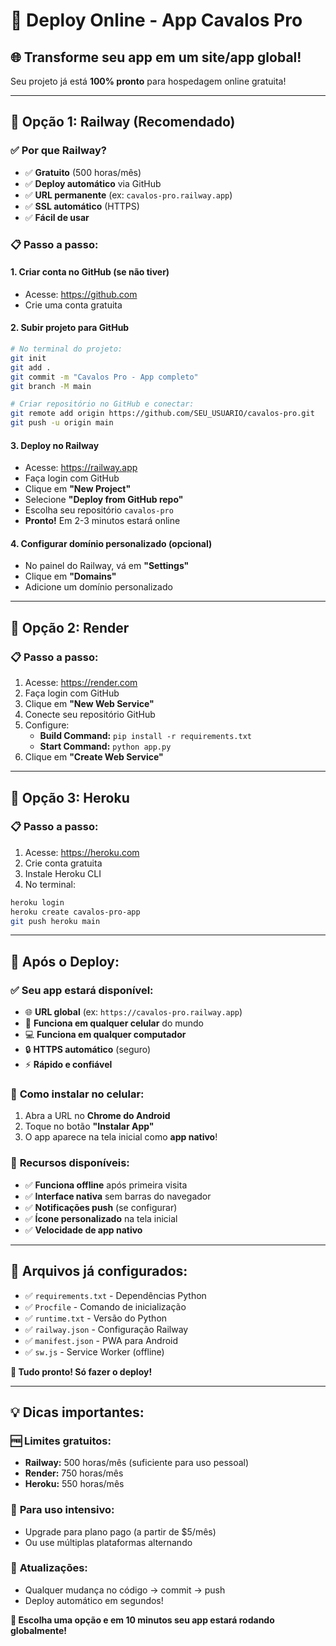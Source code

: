 # 🚀 Deploy Online - App Cavalos Pro

## 🌐 **Transforme seu app em um site/app global!**

Seu projeto já está **100% pronto** para hospedagem online gratuita!

---

## 🎯 **Opção 1: Railway (Recomendado)**

### ✅ **Por que Railway?**
- ✅ **Gratuito** (500 horas/mês)
- ✅ **Deploy automático** via GitHub
- ✅ **URL permanente** (ex: `cavalos-pro.railway.app`)
- ✅ **SSL automático** (HTTPS)
- ✅ **Fácil de usar**

### 📋 **Passo a passo:**

#### **1. Criar conta no GitHub (se não tiver)**
- Acesse: https://github.com
- Crie uma conta gratuita

#### **2. Subir projeto para GitHub**
```bash
# No terminal do projeto:
git init
git add .
git commit -m "Cavalos Pro - App completo"
git branch -M main

# Criar repositório no GitHub e conectar:
git remote add origin https://github.com/SEU_USUARIO/cavalos-pro.git
git push -u origin main
```

#### **3. Deploy no Railway**
- Acesse: https://railway.app
- Faça login com GitHub
- Clique em **"New Project"**
- Selecione **"Deploy from GitHub repo"**
- Escolha seu repositório `cavalos-pro`
- **Pronto!** Em 2-3 minutos estará online

#### **4. Configurar domínio personalizado (opcional)**
- No painel do Railway, vá em **"Settings"**
- Clique em **"Domains"**
- Adicione um domínio personalizado

---

## 🎯 **Opção 2: Render**

### 📋 **Passo a passo:**
1. Acesse: https://render.com
2. Faça login com GitHub
3. Clique em **"New Web Service"**
4. Conecte seu repositório GitHub
5. Configure:
   - **Build Command:** `pip install -r requirements.txt`
   - **Start Command:** `python app.py`
6. Clique em **"Create Web Service"**

---

## 🎯 **Opção 3: Heroku**

### 📋 **Passo a passo:**
1. Acesse: https://heroku.com
2. Crie conta gratuita
3. Instale Heroku CLI
4. No terminal:
```bash
heroku login
heroku create cavalos-pro-app
git push heroku main
```

---

## 📱 **Após o Deploy:**

### ✅ **Seu app estará disponível:**
- 🌐 **URL global** (ex: `https://cavalos-pro.railway.app`)
- 📱 **Funciona em qualquer celular** do mundo
- 💻 **Funciona em qualquer computador**
- 🔒 **HTTPS automático** (seguro)
- ⚡ **Rápido e confiável**

### 📱 **Como instalar no celular:**
1. Abra a URL no **Chrome do Android**
2. Toque no botão **"Instalar App"**
3. O app aparece na tela inicial como **app nativo**!

### 🎯 **Recursos disponíveis:**
- ✅ **Funciona offline** após primeira visita
- ✅ **Interface nativa** sem barras do navegador
- ✅ **Notificações push** (se configurar)
- ✅ **Ícone personalizado** na tela inicial
- ✅ **Velocidade de app nativo**

---

## 🔧 **Arquivos já configurados:**

- ✅ `requirements.txt` - Dependências Python
- ✅ `Procfile` - Comando de inicialização
- ✅ `runtime.txt` - Versão do Python
- ✅ `railway.json` - Configuração Railway
- ✅ `manifest.json` - PWA para Android
- ✅ `sw.js` - Service Worker (offline)

**🎉 Tudo pronto! Só fazer o deploy!**

---

## 💡 **Dicas importantes:**

### 🆓 **Limites gratuitos:**
- **Railway:** 500 horas/mês (suficiente para uso pessoal)
- **Render:** 750 horas/mês
- **Heroku:** 550 horas/mês

### 🚀 **Para uso intensivo:**
- Upgrade para plano pago (a partir de $5/mês)
- Ou use múltiplas plataformas alternando

### 🔄 **Atualizações:**
- Qualquer mudança no código → commit → push
- Deploy automático em segundos!

**🎯 Escolha uma opção e em 10 minutos seu app estará rodando globalmente!**